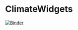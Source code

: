 # ClimateWidgets

[![Binder](https://mybinder.org/badge_logo.svg)](https://mybinder.org/v2/gh/hdrake/ClimateWidgets/master?urlpath=pluto/open?path=GeoSensitivityBinder.jl)
